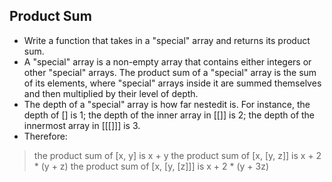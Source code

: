 ## Product Sum

- Write a function that takes in a "special" array and returns its product sum.
- A "special" array is a non-empty array that contains either integers or other "special" arrays. The product sum of a "special" array is the sum of its elements, where "special" arrays inside it are summed themselves and then multiplied by their level of depth.
- The depth of a "special" array is how far nestedit is. For instance, the depth of [] is 1; the depth of the inner array in [[]] is 2; the depth of the innermost array in [[[]]] is 3.
- Therefore:
> the product sum of [x, y] is x + y 
> the product sum of [x, [y, z]] is x + 2 * (y + z)
> the product sum of [x, [y, [z]]] is x + 2 * (y + 3z)
